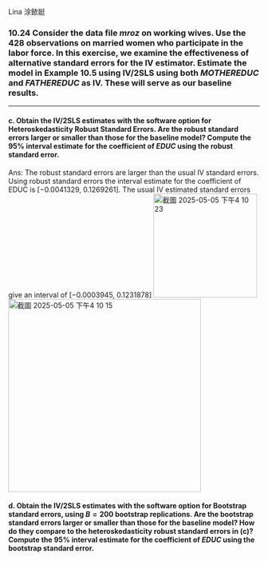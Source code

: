 Lina 涂銥娗
### 10.24 Consider the data file *mroz* on working wives. Use the 428 observations on married women who participate in the labor force. In this exercise, we examine the effectiveness of alternative standard errors for the IV estimator. Estimate the model in Example 10.5 using IV/2SLS using both $MOTHEREDUC$ and $FATHEREDUC$ as IV. These will serve as our baseline results.
---

#### c. Obtain the IV/2SLS estimates with the software option for Heteroskedasticity Robust Standard Errors. Are the robust standard errors larger or smaller than those for the baseline model? Compute the 95% interval estimate for the coefficient of $EDUC$ using the robust standard error.

Ans: 
The robust standard errors are larger than the usual IV standard errors.
Using robust standard errors the interval estimate for the coefficient of EDUC is [−0.0041329, 0.1269261]. The usual IV estimated standard errors give an interval of [−0.0003945, 0.1231878]
<img width="208" alt="截圖 2025-05-05 下午4 10 23" src="https://github.com/user-attachments/assets/f2661909-8b99-4024-ab24-3d63f1815b70" />
<img width="386" alt="截圖 2025-05-05 下午4 10 15" src="https://github.com/user-attachments/assets/0cea3b8a-e7e6-4c81-8559-aa1603bad38b" />



#### d. Obtain the IV/2SLS estimates with the software option for Bootstrap standard errors, using $B = 200$ bootstrap replications. Are the bootstrap standard errors larger or smaller than those for the baseline model? How do they compare to the heteroskedasticity robust standard errors in (c)? Compute the 95% interval estimate for the coefficient of $EDUC$ using the bootstrap standard error.
